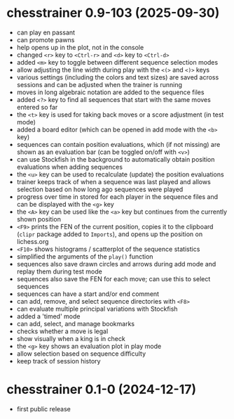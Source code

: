 # chesstrainer 0.9-103 (2025-09-30)

- can play en passant
- can promote pawns
- help opens up in the plot, not in the console
- changed `<r>` key to `<Ctrl-r>` and `<d>` key to `<Ctrl-d>`
- added `<m>` key to toggle between different sequence selection modes
- allow adjusting the line width during play with the `<(>` and `<)>` keys
- various settings (including the colors and text sizes) are saved across sessions and can be adjusted when the trainer is running
- moves in long algebraic notation are added to the sequence files
- added `<?>` key to find all sequences that start with the same moves entered so far
- the `<t>` key is used for taking back moves or a score adjustment (in test mode)
- added a board editor (which can be opened in add mode with the `<b>` key)
- sequences can contain position evaluations, which (if not missing) are shown as an evaluation bar (can be toggled on/off with `<v>`)
- can use Stockfish in the background to automatically obtain position evaluations when adding sequences
- the `<u>` key can be used to recalculate (update) the position evaluations
- trainer keeps track of when a sequence was last played and allows selection based on how long ago sequences were played
- progress over time in stored for each player in the sequence files and can be displayed with the `<g>` key
- the `<A>` key can be used like the `<a>` key but continues from the currently shown position
- `<F9>` prints the FEN of the current position, copies it to the clipboard (`clipr` package added to `Imports`), and opens up the position on lichess.org
- `<F10>` shows histograms / scatterplot of the sequence statistics
- simplified the arguments of the `play()` function
- sequences also save drawn circles and arrows during add mode and replay them during test mode
- sequences also save the FEN for each move; can use this to select sequences
- sequences can have a start and/or end comment
- can add, remove, and select sequence directories with `<F8>`
- can evaluate multiple principal variations with Stockfish
- added a 'timed' mode
- can add, select, and manage bookmarks
- checks whether a move is legal
- show visually when a king is in check
- the `<g>` key shows an evaluation plot in play mode
- allow selection based on sequence difficulty
- keep track of session history

# chesstrainer 0.1-0 (2024-12-17)

- first public release
